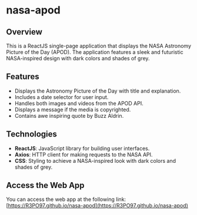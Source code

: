 # nasa-apod

## Overview
This is a ReactJS single-page application that displays the NASA Astronomy Picture of the Day (APOD). The application features a sleek and futuristic NASA-inspired design with dark colors and shades of grey.

## Features
- Displays the Astronomy Picture of the Day with title and explanation.
- Includes a date selector for user input.
- Handles both images and videos from the APOD API.
- Displays a message if the media is copyrighted.
- Contains awe inspiring quote by Buzz Aldrin.

## Technologies
- **ReactJS**: JavaScript library for building user interfaces.
- **Axios**: HTTP client for making requests to the NASA API.
- **CSS**: Styling to achieve a NASA-inspired look with dark colors and shades of grey.

## Access the Web App
You can access the web app at the following link: [https://R3PO97.github.io/nasa-apod](https://R3PO97.github.io/nasa-apod)
